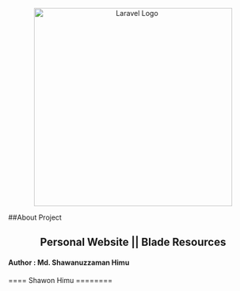 <p align="center"><a href="https://laravel.com" target="_blank"><img src="https://raw.githubusercontent.com/laravel/art/master/logo-lockup/5%20SVG/2%20CMYK/1%20Full%20Color/laravel-logolockup-cmyk-red.svg" width="400" alt="Laravel Logo"></a></p>


##About Project
<h2 align="center">
    Personal Website || Blade Resources
</h2>

<h4> Author : Md. Shawanuzzaman Himu </h4>

==== Shawon Himu  ========

